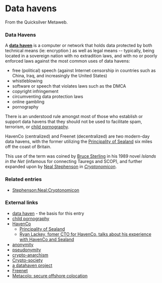 
# Data havens

From the Quicksilver Metaweb.

### Data Havens


A **[data haven](/http-en-wikipedia-org-wiki-data-haven)** is a computer or network that holds data protected by both technical means (ie: encryption ) as well as legal means -- typically, being located in a sovereign nation with no extradition laws, and with no or poorly enforced laws against the most common uses of data havens:
* free (political) speech (against Internet censorship in countries such as China, Iraq, and increasingly the United States)
* whistleblowing
* software or speech that violates laws such as the DMCA
* copyright infringement
* circumventing data protection laws
* online gambling
* pornography


There is an understood rule amongst most of those who establish or support data havens that they should not be used to facilitate spam, terrorism, or [child pornography](/http-en-wikipedia-org-wiki-child-pornography).

HavenCo (centralized) and Freenet (decentralized) are two modern-day data havens, with the former utilizing the [Principality of Sealand](/http-en-wikipedia-org-wiki-sealand) six miles off the coast of Britain. 

This use of the term was coined by [Bruce Sterling](/http-en-wikipedia-org-wiki-bruce-sterling) in his 1989 novel *Islands in the Net* (infamous for connecting Tauregs and SCOP), and further expanded upon by [Neal Stephenson](/http-en-wikipedia-org-wiki-neal-stephenson) in *[Cryptonomicon](/http-en-wikipedia-org-wiki-cryptonomicon)*.

### Related entries


* [Stephenson:Neal:Cryptonomicon](/stephenson-neal-cryptonomicon)


### External links


* [data haven](/http-en-wikipedia-org-wiki-data-haven) - the basis for this entry
* [child pornography](/http-en-wikipedia-org-wiki-child-pornography)
* [HavenCo](/http-www-wired-com-wired-archive-8-07-haven-html)
	+ [Principality of Sealand](/http-en-wikipedia-org-wiki-sealand)
	+ [Ryan Lackey, fomer CTO for HavenCo, talks about his experience with HavenCo and Sealand](/http-www-metacolo-com-papers-dc11-havenco)
* [anonymity](/http-en-wikipedia-org-wiki-anonymity)
* [pseudonymity](/http-en-wikipedia-org-wiki-pseudonymity)
* [crypto-anarchism](/http-en-wikipedia-org-wiki-crypto-anarchism)
* [Crypto-society](/http-en-wikipedia-org-wiki-crypto-society)
* [a datahaven project](/http-www-dhp-com)
* [Freenet](/http-freenet-sourceforge-net)
* [Metacolo: secure offshore colocation](/http-www-metacolo-com)
